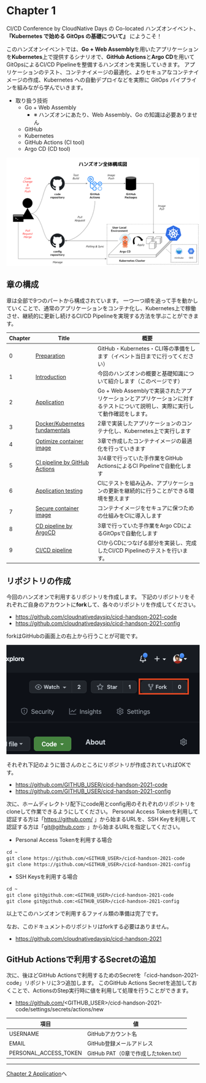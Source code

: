 # Chapter 1

CI/CD Conference by CloudNative Days の Co-located ハンズオンイベント、**『Kubernetes で始める GitOps の基礎について』** にようこそ！

このハンズオンイベントでは、**Go + Web Assembly**を用いたアプリケーションを**Kubernetes**上で提供するシナリオで、**GitHub Actions**と**Argo CD**を用いてGitOpsによるCI/CD Pipelineを整備するハンズオンを実施していきます。
アプリケーションのテスト、コンテナイメージの最適化、よりセキュアなコンテナイメージの作成、Kubernetes への自動デプロイなどを実際に GitOps パイプラインを組みながら学んでいきます。

* 取り扱う技術
	* Go + Web Assembly
      * ※ ハンズオンにあたり、Web Assembly、Go の知識は必要ありません
	* GitHub
	* Kubernetes
	* GitHub Actions (CI tool)
	* Argo CD (CD tool)

![ハンズオン全体構成図](./images/chapter1/chapter01-overview.png)

## 章の構成

章は全部で9つのパートから構成されています。
一つ一つ順を追って手を動かしていくことで、通常のアプリケーションをコンテナ化し、Kubernetes上で稼働させ、継続的に更新し続けるCI/CD Pipelineを実現する方法を学ぶことができます。

|  Chapter  |  Title  | 概要 |
| ---- | ---- | ---- |
|0|[Preparation](./chapter0.md)|GitHub・Kubernetes・CLI等の準備をします（イベント当日までに行ってください）|
|1|[Introduction](./chapter1.md)|今回のハンズオンの概要と基礎知識について紹介します（このページです）|
|2|[Application](./chapter2.md)|Go + Web Assemblyで実装されたアプリケーションとアプリケーションに対するテストについて説明し、実際に実行して動作確認をします。|
|3|[Docker/Kubernetes fundamentals](./chapter3.md)|2章で実装したアプリケーションのコンテナ化し、Kubernetes上で実行します|
|4|[Optimize container image](./chapter4.md)|3章で作成したコンテナイメージの最適化を行っていきます|
|5|[CI pipeline by GitHub Actions](./chapter5.md)|3/4章で行っていた手作業をGitHub ActionsによるCI Pipelineで自動化します|
|6|[Application testing](./chapter6.md)|CIにテストを組み込み、アプリケーションの更新を継続的に行うことができる環境を整えます|
|7|[Secure container image](./chapter7.md)|コンテナイメージをセキュアに保つための仕組みをCIに導入します|
|8|[CD pipeline by ArgoCD](./chapter8.md)|3章で行っていた手作業をArgo CDによるGitOpsで自動化します|
|9|[CI/CD pipeline](./chapter9.md)|CIからCDにつなげる部分を実装し、完成したCI/CD Pipelineのテストを行います。|

## リポジトリの作成

今回のハンズオンで利用するリポジトリを作成します。
下記のリポジトリをそれぞれご自身のアカウントに**fork**して、各々のリポジトリを作成してください。

* https://github.com/cloudnativedaysjp/cicd-handson-2021-code
* https://github.com/cloudnativedaysjp/cicd-handson-2021-config

forkはGitHubの画面上の右上から行うことが可能です。

![リポジトリのfork](./images/chapter1/chapter01-fork-repo.png)

それぞれ下記のように皆さんのところにリポジトリが作成されていればOKです。

* https://github.com/GITHUB_USER/cicd-handson-2021-code
* https://github.com/GITHUB_USER/cicd-handson-2021-config

次に、ホームディレクトリ配下にcode用とconfig用のそれぞれのリポジトリをcloneして作業できるようにしてください。
Personal Access Tokenを利用して認証する方は「https://github.com/ 」から始まるURLを、SSH Keyを利用して認証する方は「git@github.com: 」から始まるURLを指定してください。

* Personal Access Tokenを利用する場合

```git
cd ~
git clone https://github.com/<GITHUB_USER>/cicd-handson-2021-code
git clone https://github.com/<GITHUB_USER>/cicd-handson-2021-config
```
* SSH Keysを利用する場合

```git
cd ~
git clone git@github.com:<GITHUB_USER>/cicd-handson-2021-code
git clone git@github.com:<GITHUB_USER>/cicd-handson-2021-config
```

以上でこのハンズオンで利用するファイル類の準備は完了です。

なお、このドキュメントのリポジトリはforkする必要はありません。

* https://github.com/cloudnativedaysjp/cicd-handson-2021

## GitHub Actionsで利用するSecretの追加

次に、後ほどGitHub Actionsで利用するためのSecretを「cicd-handson-2021-code」リポジトリに3つ追加します。
このGitHub Actions Secretを追加しておくことで、ActionsのStep実行時に値を利用して処理を行うことができます。

* https://github.com/<GITHUB_USER>/cicd-handson-2021-code/settings/secrets/actions/new


| 項目                    | 値                                |
| ---------------------- | --------------------------------- |
| USERNAME               | GitHubアカウント名                  |
| EMAIL                  | GitHub登録メールアドレス             |
| PERSONAL_ACCESS_TOKEN  | GitHub PAT（0章で作成したtoken.txt）|

---
[Chapter 2 Application](chapter2.md)へ